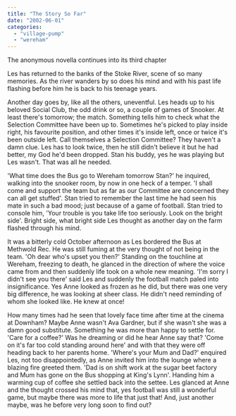 ```yaml
---
title: "The Story So Far"
date: "2002-06-01"
categories: 
  - "village-pump"
  - "wereham"
---
```


The anonymous novella continues into its third chapter

Les has returned to the banks of the Stoke River, scene of so many memories. As the river wanders by so does his mind and with his past life flashing before him he is back to his teenage years.

Another day goes by, like all the others, uneventful. Les heads up to his beloved Social Club, the odd drink or so, a couple of games of Snooker. At least there's tomorrow; the match. Something tells him to check what the Selection Committee have been up to. Sometimes he's picked to play inside right, his favourite position, and other times it's inside left, once or twice it's been outside left. Call themselves a Selection Committee? They haven't a damn clue. Les has to look twice, then he still didn't believe it but he had better, my God he'd been dropped. Stan his buddy, yes he was playing but Les wasn't. That was all he needed.

'What time does the Bus go to Wereham tomorrow Stan?' he inquired, walking into the snooker room, by now in one heck of a temper. 'I shall come and support the team but as far as our Committee are concerned they can all get stuffed'. Stan tried to remember the last time he had seen his mate in such a bad mood; just because of a game of football. Stan tried to console him, 'Your trouble is you take life too seriously. Look on the bright side'. Bright side, what bright side Les thought as another day on the farm flashed through his mind.

It was a bitterly cold October afternoon as Les bordered the Bus at Methwold Rec. He was still fuming at the very thought of not being in the team. 'Oh dear who's upset you then?' Standing on the touchline at Wereham, freezing to death, he glanced in the direction of where the voice came from and then suddenly life took on a whole new meaning. 'I'm sorry I didn't see you there' said Les and suddenly the football match paled into insignificance. Yes Anne looked as frozen as he did, but there was one very big difference, he was looking at sheer class. He didn't need reminding of whom she looked like. He knew at once!

How many times had he seen that lovely face time after time at the cinema at Downham? Maybe Anne wasn't Ava Gardner, but if she wasn't she was a damn good substitute. Something he was more than happy to settle for. 'Care for a coffee?' Was he dreaming or did he hear Anne say that? 'Come on it's far too cold standing around here' and with that they were off heading back to her parents home. 'Where's your Mum and Dad?' enquired Les, not too disappointedly, as Anne invited him into the lounge where a blazing fire greeted them. 'Dad is on shift work at the sugar beet factory and Mum has gone on the Bus shopping at King's Lynn'. Handing him a warming cup of coffee she settled back into the settee. Les glanced at Anne and the thought crossed his mind that, yes football was still a wonderful game, but maybe there was more to life that just that! And, just another maybe, was he before very long soon to find out?
